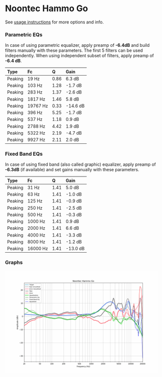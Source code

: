 # Noontec Hammo Go
See [usage instructions](https://github.com/jaakkopasanen/AutoEq#usage) for more options and info.

### Parametric EQs
In case of using parametric equalizer, apply preamp of **-6.4dB** and build filters manually
with these parameters. The first 5 filters can be used independently.
When using independent subset of filters, apply preamp of **-6.4 dB**.

| Type    | Fc       |    Q | Gain     |
|:--------|:---------|:-----|:---------|
| Peaking | 19 Hz    | 0.86 | 6.3 dB   |
| Peaking | 103 Hz   | 1.28 | -1.7 dB  |
| Peaking | 283 Hz   | 1.37 | -2.6 dB  |
| Peaking | 1817 Hz  | 1.46 | 5.8 dB   |
| Peaking | 19767 Hz | 0.33 | -14.6 dB |
| Peaking | 396 Hz   | 5.25 | -1.7 dB  |
| Peaking | 537 Hz   | 1.18 | 0.9 dB   |
| Peaking | 2788 Hz  | 4.42 | 1.9 dB   |
| Peaking | 5322 Hz  | 2.19 | -4.7 dB  |
| Peaking | 9927 Hz  | 2.11 | 2.0 dB   |

### Fixed Band EQs
In case of using fixed band (also called graphic) equalizer, apply preamp of **-6.3dB**
(if available) and set gains manually with these parameters.

| Type    | Fc       |    Q | Gain     |
|:--------|:---------|:-----|:---------|
| Peaking | 31 Hz    | 1.41 | 5.0 dB   |
| Peaking | 63 Hz    | 1.41 | -1.0 dB  |
| Peaking | 125 Hz   | 1.41 | -0.9 dB  |
| Peaking | 250 Hz   | 1.41 | -2.5 dB  |
| Peaking | 500 Hz   | 1.41 | -0.3 dB  |
| Peaking | 1000 Hz  | 1.41 | 0.9 dB   |
| Peaking | 2000 Hz  | 1.41 | 6.6 dB   |
| Peaking | 4000 Hz  | 1.41 | -3.3 dB  |
| Peaking | 8000 Hz  | 1.41 | -1.2 dB  |
| Peaking | 16000 Hz | 1.41 | -13.0 dB |

### Graphs
![](./Noontec%20Hammo%20Go.png)